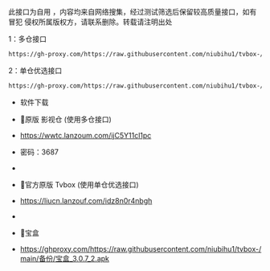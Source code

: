 此接口为自用 ，内容均来自网络搜集，经过测试筛选后保留较高质量接口，如有冒犯 侵权所属版权方，请联系删除。转载请注明出处

1：多仓接口
````bash
https://gh-proxy.com/https://raw.githubusercontent.com/niubihu1/tvbox-/main/tv8.json
````

2：单仓优选接口
````bash
https://gh-proxy.com/https://raw.githubusercontent.com/niubihu1/tvbox-/main/1.json
````

- 软件下载
- 🔰原版 影视仓 (使用多仓接口)
- https://wwtc.lanzoum.com/ijC5Y11cl1pc
- 密码：3687

-  
- 🔰官方原版 Tvbox (使用单仓优选接口)
- https://liucn.lanzouf.com/idz8n0r4nbgh

- 
- 🔰宝盒
- https://ghproxy.com/https://raw.githubusercontent.com/niubihu1/tvbox-/main/备份/宝盒_3.0.7_2.apk
